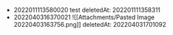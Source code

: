 - 2022011113580020 test deletedAt: 202201111358311
- 2022040316370021 ![[Attachments/Pasted Image 20220403163756.png]] deletedAt: 202204031701092